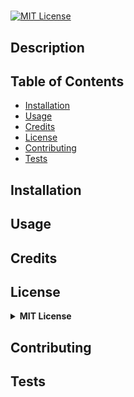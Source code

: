 # 

[![MIT License](https://img.shields.io/badge/License-MIT-green)](#license)

## Description 




## Table of Contents

* [Installation](#installation)
* [Usage](#usage)
* [Credits](#credits)
* [License](#license)
* [Contributing](#contributing)
* [Tests](#tests)


## Installation


## Usage 


## Credits


## License
<details>
  <summary><b>MIT License</b></summary>

```
MIT License

Copyright (c) 2022 

Permission is hereby granted, free of charge, to any person obtaining a copy
of this software and associated documentation files (the "Software"), to deal
in the Software without restriction, including without limitation the rights
to use, copy, modify, merge, publish, distribute, sublicense, and/or sell
copies of the Software, and to permit persons to whom the Software is
furnished to do so, subject to the following conditions:

The above copyright notice and this permission notice shall be included in all
copies or substantial portions of the Software.

THE SOFTWARE IS PROVIDED "AS IS", WITHOUT WARRANTY OF ANY KIND, EXPRESS OR
IMPLIED, INCLUDING BUT NOT LIMITED TO THE WARRANTIES OF MERCHANTABILITY,
FITNESS FOR A PARTICULAR PURPOSE AND NONINFRINGEMENT. IN NO EVENT SHALL THE
AUTHORS OR COPYRIGHT HOLDERS BE LIABLE FOR ANY CLAIM, DAMAGES OR OTHER
LIABILITY, WHETHER IN AN ACTION OF CONTRACT, TORT OR OTHERWISE, ARISING FROM,
OUT OF OR IN CONNECTION WITH THE SOFTWARE OR THE USE OR OTHER DEALINGS IN THE
SOFTWARE.
```
      
</details>

## Contributing


## Tests






